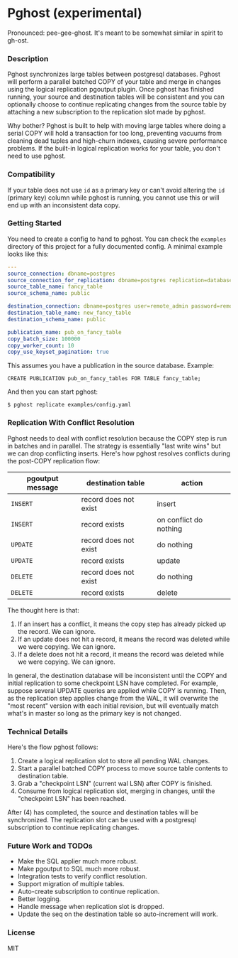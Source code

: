 Pghost (experimental)
======

Pronounced: pee-gee-ghost. It's meant to be somewhat similar in spirit to gh-ost.

### Description

Pghost synchronizes large tables between postgresql databases. Pghost will perform a parallel batched COPY of your table and merge in changes using the logical replication pgoutput plugin. Once pghost has finished running, your source and destination tables will be consistent and you can optionally choose to continue replicating changes from the source table by attaching a new subscription to the replication slot made by pghost.

Why bother? Pghost is built to help with moving large tables where doing a serial COPY will hold a transaction for too long, preventing vacuums from cleaning dead tuples and high-churn indexes, causing severe performance problems. If the built-in logical replication works for your table, you don't need to use pghost.

### Compatibility

If your table does not use `id` as a primary key or can't avoid altering the `id` (primary key) column while pghost is running, you cannot use this or will end up with an inconsistent data copy.

### Getting Started

You need to create a config to hand to pghost. You can check the `examples` directory of this project for a fully documented config. A minimal example looks like this:

```yaml
---
source_connection: dbname=postgres
source_connection_for_replication: dbname=postgres replication=database
source_table_name: fancy_table
source_schema_name: public

destination_connection: dbname=postgres user=remote_admin password=remote_admin host=localhost port=6432
destination_table_name: new_fancy_table
destination_schema_name: public

publication_name: pub_on_fancy_table
copy_batch_size: 100000
copy_worker_count: 10
copy_use_keyset_pagination: true
```

This assumes you have a publication in the source database. Example:

```
CREATE PUBLICATION pub_on_fancy_tables FOR TABLE fancy_table;
```

And then you can start pghost:

```
$ pghost replicate examples/config.yaml
```

### Replication With Conflict Resolution

Pghost needs to deal with conflict resolution because the COPY step is run in batches and in parallel. The strategy is essentially "last write wins" but we can drop conflicting inserts. Here's how pghost resolves conflicts during the post-COPY replication flow:

| pgoutput message | destination table | action |
|------------------|-------------------|--------|
| `INSERT`   | record does not exist  | insert |
| `INSERT`   | record exists          | on conflict do nothing |
| `UPDATE`   | record does not exist  | do nothing |
| `UPDATE`   | record exists          | update |
| `DELETE`   | record does not exist  | do nothing |
| `DELETE`   | record exists          | delete |

The thought here is that:
1. If an insert has a conflict, it means the copy step has already picked up the record. We can ignore.
2. If an update does not hit a record, it means the record was deleted while we were copying. We can ignore.
3. If a delete does not hit a record, it means the record was deleted while we were copying. We can ignore.

In general, the destination database will be inconsistent until the COPY and initial replication to some checkpoint LSN have completed. For example, suppose several UPDATE queries are applied while COPY is running. Then, as the replication step applies change from the WAL, it will overwrite the "most recent" version with each initial revision, but will eventually match what's in master so long as the primary key is not changed.

### Technical Details

Here's the flow pghost follows:

1. Create a logical replication slot to store all pending WAL changes.
2. Start a parallel batched COPY process to move source table contents to destination table.
3. Grab a "checkpoint LSN" (current wal LSN) after COPY is finished.
4. Consume from logical replication slot, merging in changes, until the "checkpoint LSN" has been reached.

After (4) has completed, the source and destination tables will be synchronized. The replication slot can be used with a postgresql subscription to continue replicating changes.

### Future Work and TODOs

- Make the SQL applier much more robust.
- Make pgoutput to SQL much more robust.
- Integration tests to verify conflict resolution.
- Support migration of multiple tables.
- Auto-create subscription to continue replication.
- Better logging.
- Handle message when replication slot is dropped.
- Update the seq on the destination table so auto-increment will work.

### License

MIT
